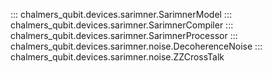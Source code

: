 ::: chalmers_qubit.devices.sarimner.SarimnerModel
::: chalmers_qubit.devices.sarimner.SarimnerCompiler
::: chalmers_qubit.devices.sarimner.SarimnerProcessor
::: chalmers_qubit.devices.sarimner.noise.DecoherenceNoise
::: chalmers_qubit.devices.sarimner.noise.ZZCrossTalk
